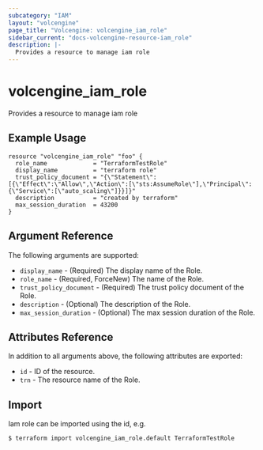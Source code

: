 ```yaml
---
subcategory: "IAM"
layout: "volcengine"
page_title: "Volcengine: volcengine_iam_role"
sidebar_current: "docs-volcengine-resource-iam_role"
description: |-
  Provides a resource to manage iam role
---
```

# volcengine_iam_role
Provides a resource to manage iam role
## Example Usage
```hcl
resource "volcengine_iam_role" "foo" {
  role_name             = "TerraformTestRole"
  display_name          = "terraform role"
  trust_policy_document = "{\"Statement\":[{\"Effect\":\"Allow\",\"Action\":[\"sts:AssumeRole\"],\"Principal\":{\"Service\":[\"auto_scaling\"]}}]}"
  description           = "created by terraform"
  max_session_duration  = 43200
}
```
## Argument Reference
The following arguments are supported:
* `display_name` - (Required) The display name of the Role.
* `role_name` - (Required, ForceNew) The name of the Role.
* `trust_policy_document` - (Required) The trust policy document of the Role.
* `description` - (Optional) The description of the Role.
* `max_session_duration` - (Optional) The max session duration of the Role.

## Attributes Reference
In addition to all arguments above, the following attributes are exported:
* `id` - ID of the resource.
* `trn` - The resource name of the Role.


## Import
Iam role can be imported using the id, e.g.
```
$ terraform import volcengine_iam_role.default TerraformTestRole
```

